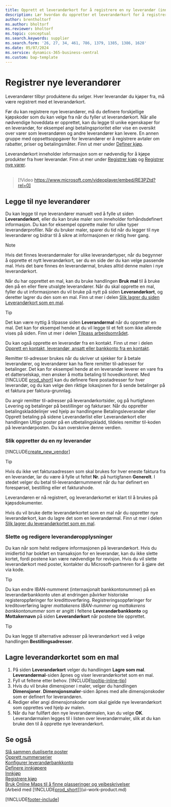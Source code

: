 ```yaml
---
title: Opprett et leverandørkort for å registrere en ny leverandør (inneholder video)
description: Lær hvordan du oppretter et leverandørkort for å registrere en ny leverandør og lagre leverandørkort som en mal.
author: brentholtorf
ms.author: bholtorf
ms.reviewer: bholtorf
ms.topic: conceptual
ms.search.keywords: supplier
ms.search.form: '26, 27, 34, 461, 786, 1379, 1385, 1386, 1628'
ms.date: 05/07/2024
ms.service: dynamics-365-business-central
ms.custom: bap-template
---
```

# Registrer nye leverandører

Leverandører tilbyr produktene du selger. Hver leverandør du kjøper fra, må være registrert med et leverandørkort.

Før du kan registrere nye leverandører, må du definere forskjellige kjøpskoder som du kan velge fra når du fyller ut leverandørkort. Når alle nødvendige hoveddata er opprettet, kan du legge til unike egenskaper for en leverandør, for eksempel angi betalingsprioritet eller vise en oversikt over varer som leverandøren og andre leverandører kan levere. En annen gruppe med oppsettsoppgaver for leverandører er å registrere avtaler om rabatter, priser og betalingsmåter. Finn ut mer under [Definer kjøp](purchasing-setup-purchasing.md).

Leverandørkort inneholder informasjon som er nødvendig for å kjøpe produkter fra hver leverandør. Finn ut mer under [Registrer kjøp](purchasing-how-record-purchases.md) og [Registrer nye varer](inventory-how-register-new-items.md).
<br /><br />  

> [!Video https://www.microsoft.com/videoplayer/embed/RE3PZtd?rel=0]

## Legge til nye leverandører

Du kan legge til nye leverandører manuelt ved å fylle ut siden **Leverandørkort**, eller du kan bruke maler som inneholder forhåndsdefinert informasjon. Du kan for eksempel opprette maler for ulike typer leverandørprofiler. Når du bruker maler, sparer du tid når du legger til nye leverandører og bidrar til å sikre at informasjonen er riktig hver gang.

> [!NOTE]  
> Hvis det finnes leverandørmaler for ulike leverandørtyper, når du begynner å opprette et nytt leverandørkort, ser du en side der du kan velge passende mal. Hvis det bare finnes én leverandørmal, brukes alltid denne malen i nye leverandørkort.

Når du har opprettet en mal, kan du bruke handlingen **Bruk mal** til å bruke den på en eller flere utvalgte leverandører. Når du skal opprette en mal, fyller du ut informasjonen du vil bruke på nytt på siden **Leverandørkort**, og deretter lagrer du den som en mal. Finn ut mer i delen [Slik lagrer du siden Leverandørkort som en mal](purchasing-how-register-new-vendors.md#to-save-the-vendor-card-as-a-template).

> [!TIP]
> Det kan være nyttig å tilpasse siden **Leverandørmal** når du oppretter en mal. Det kan for eksempel hende at du vil legge til et felt som ikke allerede vises på siden. Finn ut mer i delen [Tilpass arbeidsområdet](/dynamics365/business-central/ui-personalization-user#start-personalizing-by-using-the-personalization-mode).

Du kan også opprette en leverandør fra en kontakt. Finn ut mer i delen [Opprett en kontakt, leverandør, ansatt eller bankkonto fra en kontakt](marketing-create-contact-companies.md#to-create-a-customer-vendor-employee-or-bank-account-from-a-contact).

Remitter til-adresser brukes når du skriver ut sjekker for å betale leverandører, og leverandører kan ha flere remitter til-adresser for betalinger. Det kan for eksempel hende at en leverandør leverer en vare fra et datterselskap, men ønsker å motta betaling til hovedkontoret. Med [!INCLUDE [prod_short](includes/prod_short.md)] kan du definere flere postadresser for hver leverandør, og du kan velge den riktige lokasjonen for å sende betalinger på et faktura per faktura-grunnlag.

Du angir remitter til-adresser på leverandørkortsider, og på hurtigfanen Levering og betalinger på bestillinger og fakturaer. Når du oppretter betalingskladdelinjer ved hjelp av handlingene Betalingsleverandør eller Opprett betaling på sidene Leverandørlist eller Leverandørkort eller handlingen Utlign poster på en utbetalingskladd, tildeles remitter til-koden på leverandørposten. Du kan overskrive denne verdien.

### Slik oppretter du en ny leverandør

[!INCLUDE[create_new_vendor](includes/create_new_vendor.md)]

> [!TIP]  
> Hvis du ikke vet fakturaadressen som skal brukes for hver eneste faktura fra en leverandør, lar du være å fylle ut feltet **Nr.** på hurtigfanen **Generelt**. I stedet velger du betal til-leverandørnummeret når du har definert en forespørsel, bestilling eller et fakturahode.

Leverandøren er nå registrert, og leverandørkortet er klart til å brukes på kjøpsdokumenter.

Hvis du vil bruke dette leverandørkortet som en mal når du oppretter nye leverandørkort, kan du lagre det som en leverandørmal. Finn ut mer i delen [Slik lagrer du leverandørkortet som en mal](#to-save-the-vendor-card-as-a-template).

### Slette og redigere leverandøropplysninger

Du kan når som helst redigere informasjonen på leverandørkort. Hvis du imidlertid har bokført en transaksjon for en leverandør, kan du ikke slette kortet, fordi postene kan være nødvendige for revisjon. Hvis du vil slette leverandørkort med poster, kontakter du Microsoft-partneren for å gjøre det via kode.

> [!TIP]
> Du kan endre IBAN-nummeret (internasjonalt bankkontonummer) på en leverandørbankkonto uten at endringen påvirker historiske registeroppføringer for kredittoverføring. Registreringsoppføringer for kreditoverføring lagrer *mottakerens IBAN-nummer* og *mottakerens bankkontonummer* som er angitt i feltene **Leverandørbankkonto** og **Mottakernavn** på siden **Leverandørkort** når postene ble opprettet.

> [!TIP]
> Du kan legge til alternative adresser på leverandørkort ved å velge handlingen **Bestillingsadresser**.

## Lagre leverandørkortet som en mal

1. På siden **Leverandørkort** velger du handlingen **Lagre som mal**. **Leverandørmal**-siden åpnes og viser leverandørkortet som en mal.
2. Fyll ut feltene etter behov. [!INCLUDE[tooltip-inline-tip](includes/tooltip-inline-tip_md.md)]
3. Hvis du vil bruke dimensjoner i maler, velger du handlingen **Dimensjoner**. **Dimensjonsmaler**-siden åpnes med alle dimensjonskoder som er definert for leverandøren.
4. Rediger eller angi dimensjonskoder som skal gjelde nye leverandørkort som opprettes ved hjelp av malen.
5. Når du har fullført den nye leverandørmalen, kan du velge **OK**.  
   Leverandørmalen legges til i listen over leverandørmaler, slik at du kan bruke den til å opprette nye leverandørkort.

## Se også

[Slå sammen dupliserte poster](sales-how-merge-duplicate-records.md)  
[Opprett nummerserier](ui-create-number-series.md)  
[Konfigurer leverandørbankkonto](purchasing-how-set-up-vendors-bank-accounts.md)  
[Definere innkjøpere](purchasing-how-setup-purchasers.md)  
[Innkjøp](purchasing-manage-purchasing.md)  
[Registrere kjøp](purchasing-how-record-purchases.md)  
[Bruk Online Maps til å finne plasseringer og veibeskrivelser](across-online-maps.md)  
[Arbeid med [!INCLUDE[prod_short](includes/prod_short.md)]](ui-work-product.md)  

[!INCLUDE[footer-include](includes/footer-banner.md)]
